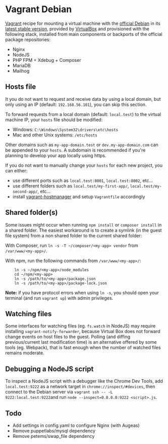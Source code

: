 # Vagrant Debian

[Vagrant](https://www.vagrantup.com/) recipe for mounting a virtual machine with the [official Debian](https://app.vagrantup.com/debian/) in its [latest stable version](https://www.debian.org/releases/index.en.html), provided by [VirtualBox](https://www.virtualbox.org/) and provisioned with the following stack, installed from main components or backports of the official package repositories:

* Nginx
* NodeJS
* PHP FPM + Xdebug + Composer
* MariaDB
* Mailhog

## Hosts file

It you do not want to request and receive data by using a local domain, but only using an IP (default: `192.168.56.101`), you can skip this section.

To forward requests from a local domain (default: `local.test`) to the virtual machine IP, your `hosts` file should be modified:

* Windows: `C:\Windows\System32\drivers\etc\hosts`
* Mac and other Unix systems: `/etc/hosts`

Other domains such as `my-app-domain.test` or `dev.my-app-domain.com` can be appended to your `hosts`. A subdomain is recommended if you're planning to develop your app locally using https.

If you do not want to manually change your `hosts` for each new project, you can either:

* use different ports such as `local.test:8001`, `local.test:8002`, etc…
* use different folders such as `local.test/my-first-app/`, `local.test/my-second-app/`, etc…
* install [vagrant-hostmanager](https://github.com/devopsgroup-io/vagrant-hostmanager) and setup `Vagrantfile` accordingly

## Shared folder(s)

Some issues might occur when running `npm install` or `composer install` in a shared folder. The easiest workaround is to create a symlink (in the guest file system) from a non shared folder to the current shared folder:

With Composer, run `ln -s -T ~/composer/<my-app> vendor` from `/var/www/<my-app>/`.

With npm, run the following commands from `/var/www/<my-app>/`:

```shell
    ln -s ~/npm/<my-app>/node_modules
    cd ~/npm/<my-app>
    ln -s /path/to/<my-app>/package.json
    ln -s /path/to/<my-app>/package-lock.json
```

**Note:** if you have protocol errors when using `ln -s`, you should open your terminal (and run `vagrant up`) with admin privileges.

## Watching files

Some interfaces for watching files (eg. `fs.watch` in NodeJS) may require installing `vagrant-notify-forwarder`, because Virtual Box does not forward change events on host files to the guest. Polling (and diffing previous/current last modification time) is an alternative offered by some tools (eg. Webpack), that is fast enough when the number of watched files remains moderate.

## Debugging a NodeJS script

To inspect a NodeJS script with a debugger like the Chrome Dev Tools, add `local.test:9222` as a network target in `chrome://inspect/#devices`, then connect to the Debian server via `vagrant ssh -- -L 9222:local.test:9222`and run `node --inspect=0.0.0.0:9222 <script>.js`.

## Todo

* Add settings in config.yaml to configure Nginx (with Augeas)
* Remove puppetlabs/mysql dependency
* Remove petems/swap_file dependency
